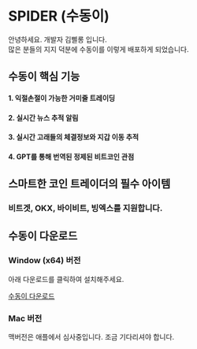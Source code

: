 # SPIDER (수동이)
안녕하세요. 개발자 김삘롱 입니다.  
많은 분들의 지지 덕분에 수동이를 이렇게 배포하게 되었습니다.   
  
## 수동이 핵심 기능
#### 1. 익절손절이 가능한 거미줄 트레이딩
#### 2. 실시간 뉴스 추적 알림
#### 3. 실시간 고래들의 체결정보와 지갑 이동 추적
#### 4. GPT를 통해 번역된 정제된 비트코인 관점

## 스마트한 코인 트레이더의 필수 아이템
### 비트겟, OKX, 바이비트, 빙엑스를 지원합니다.

## 수동이 다운로드
### Window (x64) 버전  
아래 다운로드를 클릭하여 설치해주세요.  
  
[수동이 다운로드](https://github.com/KimFeelong/spiderUpdate/releases/download/1.0.0/Spider-Setup-1.0.0.exe)
  

### Mac 버전  
맥버전은 애플에서 심사중입니다. 조금 기다리셔야 합니다.
